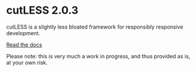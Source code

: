 # cutLESS 2.0.3

cutLESS is a slightly less bloated framework for responsibly responsive development.

[Read the docs](http://cutless.wearekatana.com/)

Please note: this is very much a work in progress, and thus provided as is, at your own risk.